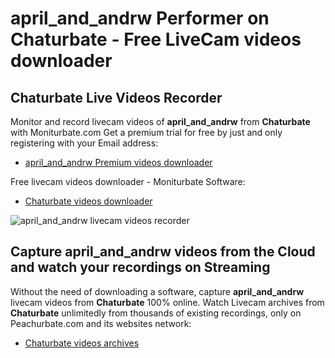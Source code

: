 # april_and_andrw Performer on Chaturbate - Free LiveCam videos downloader

## Chaturbate Live Videos Recorder

Monitor and record livecam videos of **april_and_andrw** from **Chaturbate** with Moniturbate.com
Get a premium trial for free by just and only registering with your Email address:
* [april_and_andrw Premium videos downloader](https://moniturbate.com/request-demo-licence-key.html)

Free livecam videos downloader - Moniturbate Software:
* [Chaturbate videos downloader](https://moniturbate.com/moniturbate-download-software.html)

![april_and_andrw livecam videos recorder](https://peachurnet.com/templates/moniturbate-software.png)


## Capture april_and_andrw videos from the Cloud and watch your recordings on Streaming

Without the need of downloading a software, capture **april_and_andrw** livecam videos from **Chaturbate** 100% online.
Watch Livecam archives from **Chaturbate** unlimitedly from thousands of existing recordings, only on Peachurbate.com and its websites network:
* [Chaturbate videos archives](https://peachurnet.com/)